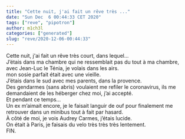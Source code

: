 ```yaml
---
title: "Cette nuit, j'ai fait un rêve très ..."
date: "Sun Dec  6 00:44:33 CET 2020"
tags: ["reve", "pipotron"]
author: m1ch3l
categories: ["generated"]
slug: "reve/2020-12-06-00:44:33"
---
```


Cette nuit, j'ai fait un rêve très court, dans lequel...<br>
J’étais dans ma chambre qui ne ressemblait pas du tout à ma chambre, avec Jean-Luc le Ténia, je volais dans les airs.<br>
mon sosie parfait était avec une vieille.<br>
J’étais dans le sud avec mes parents, dans la provence.<br>
Des gendarmes (sans abris) voulaient me refiler le coronavirus, ils me demandaient de les héberger chez moi, j’ai accepté.<br>
Et pendant ce temps...<br>
Un ex m’aimait encore, je le faisait languir de ouf pour finalement me retrouver dans un minibus tout à fait par hasard.<br>
À côté de moi, je vois Audrey Carmes, j’étais lucide.<br>
On était à Paris, je faisais du velo très très très lentement.<br>
FIN.<br>
